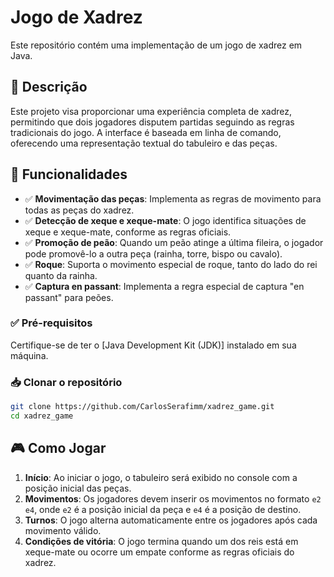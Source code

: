 # Jogo de Xadrez

Este repositório contém uma implementação de um jogo de xadrez em Java.

## 📖 Descrição

Este projeto visa proporcionar uma experiência completa de xadrez, permitindo que dois jogadores disputem partidas seguindo as regras tradicionais do jogo. A interface é baseada em linha de comando, oferecendo uma representação textual do tabuleiro e das peças.

## 🚀 Funcionalidades

- ✅ **Movimentação das peças**: Implementa as regras de movimento para todas as peças do xadrez.
- ✅ **Detecção de xeque e xeque-mate**: O jogo identifica situações de xeque e xeque-mate, conforme as regras oficiais.
- ✅ **Promoção de peão**: Quando um peão atinge a última fileira, o jogador pode promovê-lo a outra peça (rainha, torre, bispo ou cavalo).
- ✅ **Roque**: Suporta o movimento especial de roque, tanto do lado do rei quanto da rainha.
- ✅ **Captura en passant**: Implementa a regra especial de captura "en passant" para peões.

### ✅ Pré-requisitos

Certifique-se de ter o [Java Development Kit (JDK)] instalado em sua máquina.

### 📥 Clonar o repositório

```bash
git clone https://github.com/CarlosSerafimm/xadrez_game.git
cd xadrez_game
```

## 🎮 Como Jogar

1. **Início**: Ao iniciar o jogo, o tabuleiro será exibido no console com a posição inicial das peças.
2. **Movimentos**: Os jogadores devem inserir os movimentos no formato `e2 e4`, onde `e2` é a posição inicial da peça e `e4` é a posição de destino.
3. **Turnos**: O jogo alterna automaticamente entre os jogadores após cada movimento válido.
4. **Condições de vitória**: O jogo termina quando um dos reis está em xeque-mate ou ocorre um empate conforme as regras oficiais do xadrez.

